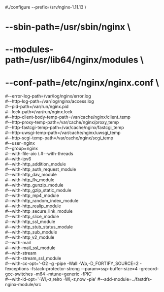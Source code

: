 #./configure --prefix=/srv/nginx-1.11.13 \
# --sbin-path=/usr/sbin/nginx \
# --modules-path=/usr/lib64/nginx/modules \
# --conf-path=/etc/nginx/nginx.conf \
#--error-log-path=/var/log/nginx/error.log \
#--http-log-path=/var/log/nginx/access.log \
#--pid-path=/var/run/nginx.pid \
#--lock-path=/var/run/nginx.lock \
#--http-client-body-temp-path=/var/cache/nginx/client_temp \
#--http-proxy-temp-path=/var/cache/nginx/proxy_temp \
#--http-fastcgi-temp-path=/var/cache/nginx/fastcgi_temp \
#--http-uwsgi-temp-path=/var/cache/nginx/uwsgi_temp \
#--http-scgi-temp-path=/var/cache/nginx/scgi_temp \
#--user=nginx \
#--group=nginx \
#--with-file-aio \ 
#--with-threads \
#--with-ipv6 \
#--with-http_addition_module \
#--with-http_auth_request_module \
#--with-http_dav_module \
#--with-http_flv_module \
#--with-http_gunzip_module \
#--with-http_gzip_static_module \
#--with-http_mp4_module \
#--with-http_random_index_module \
#--with-http_realip_module \
#--with-http_secure_link_module \
#--with-http_slice_module \
#--with-http_ssl_module \
#--with-http_stub_status_module \
#--with-http_sub_module \
#--with-http_v2_module \
#--with-mail \
#--with-mail_ssl_module \
#--with-stream \
#--with-stream_ssl_module \
#--with-cc-opt='-O2 -g -pipe -Wall -Wp,-D_FORTIFY_SOURCE=2 -fexceptions -fstack-protector-strong --param=ssp-buffer-size=4 -grecord-gcc-switches -m64 -mtune=generic -fPIC' \
#--with-ld-opt='-Wl,-z,relro -Wl,-z,now -pie'
#--add-module=../fastdfs-nginx-module/src